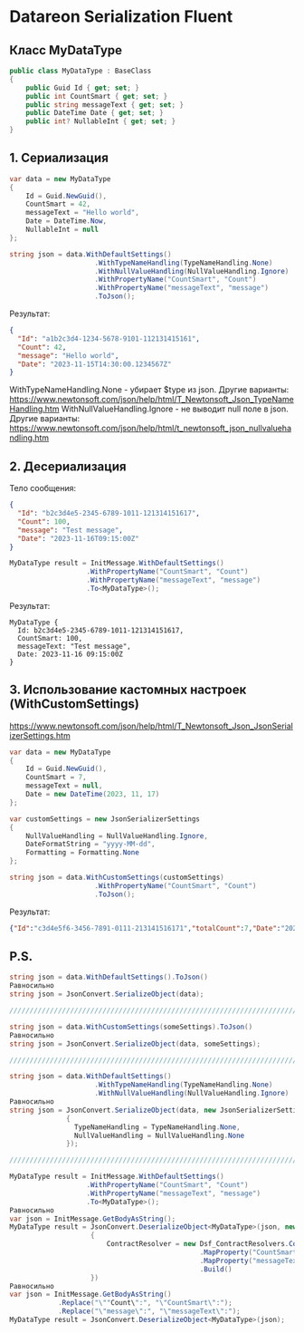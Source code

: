 ﻿# Datareon Serialization Fluent

## Класс MyDataType
```csharp
public class MyDataType : BaseClass
{
    public Guid Id { get; set; }
    public int CountSmart { get; set; }
    public string messageText { get; set; }
    public DateTime Date { get; set; }
    public int? NullableInt { get; set; }
}
```

## 1. Сериализация

```csharp
var data = new MyDataType 
{
    Id = Guid.NewGuid(),
    CountSmart = 42,
    messageText = "Hello world",
    Date = DateTime.Now,
    NullableInt = null
};

string json = data.WithDefaultSettings()
                     .WithTypeNameHandling(TypeNameHandling.None)
                     .WithNullValueHandling(NullValueHandling.Ignore)
                     .WithPropertyName("CountSmart", "Count")
                     .WithPropertyName("messageText", "message")
                     .ToJson();
```
Результат:
```json
{
  "Id": "a1b2c3d4-1234-5678-9101-112131415161",
  "Count": 42,
  "message": "Hello world",
  "Date": "2023-11-15T14:30:00.1234567Z"
}
```
WithTypeNameHandling.None - убирает $type из json. Другие варианты: https://www.newtonsoft.com/json/help/html/T_Newtonsoft_Json_TypeNameHandling.htm
WithNullValueHandling.Ignore - не выводит null поле в json. Другие варианты: https://www.newtonsoft.com/json/help/html/t_newtonsoft_json_nullvaluehandling.htm

## 2. Десериализация

Тело сообщения:
```json
{
  "Id": "b2c3d4e5-2345-6789-1011-121314151617",
  "Count": 100,
  "message": "Test message",
  "Date": "2023-11-16T09:15:00Z"
}
```

```csharp
MyDataType result = InitMessage.WithDefaultSettings()
                   .WithPropertyName("CountSmart", "Count")
                   .WithPropertyName("messageText", "message")
                   .To<MyDataType>();
```
Результат:
```
MyDataType {
  Id: b2c3d4e5-2345-6789-1011-121314151617,
  CountSmart: 100,
  messageText: "Test message",
  Date: 2023-11-16 09:15:00Z
}
```

## 3. Использование кастомных настроек (WithCustomSettings)
https://www.newtonsoft.com/json/help/html/T_Newtonsoft_Json_JsonSerializerSettings.htm

```csharp
var data = new MyDataType 
{
    Id = Guid.NewGuid(),
    CountSmart = 7,
    messageText = null,
    Date = new DateTime(2023, 11, 17)
};

var customSettings = new JsonSerializerSettings
{
    NullValueHandling = NullValueHandling.Ignore,
    DateFormatString = "yyyy-MM-dd",
    Formatting = Formatting.None
};

string json = data.WithCustomSettings(customSettings)
                     .WithPropertyName("CountSmart", "Count")
                     .ToJson();
```
Результат:
```json
{"Id":"c3d4e5f6-3456-7891-0111-213141516171","totalCount":7,"Date":"2023-11-17"}
```


## P.S.
```csharp
string json = data.WithDefaultSettings().ToJson()
Равносильно
string json = JsonConvert.SerializeObject(data);

////////////////////////////////////////////////////////////////////////

string json = data.WithCustomSettings(someSettings).ToJson()
Равносильно
string json = JsonConvert.SerializeObject(data, someSettings);

////////////////////////////////////////////////////////////////////////

string json = data.WithDefaultSettings()
                     .WithTypeNameHandling(TypeNameHandling.None)
                     .WithNullValueHandling(NullValueHandling.Ignore)
Равносильно
string json = JsonConvert.SerializeObject(data, new JsonSerializerSettings
              {
                TypeNameHandling = TypeNameHandling.None,
                NullValueHandling = NullValueHandling.None
              });

////////////////////////////////////////////////////////////////////////

MyDataType result = InitMessage.WithDefaultSettings()
                   .WithPropertyName("CountSmart", "Count")
                   .WithPropertyName("messageText", "message")
                   .To<MyDataType>();
Равносильно
var json = InitMessage.GetBodyAsString();
MyDataType result = JsonConvert.DeserializeObject<MyDataType>(json, new JsonSerializerSettings
                    {
                        ContractResolver = new Dsf_ContractResolvers.ContractResolverBuilder()
                                               .MapProperty("CountSmart", "Count")
                                               .MapProperty("messageText", "message")
                                               .Build()
                    })
Равносильно
var json = InitMessage.GetBodyAsString()
            .Replace("\""Count\":", "\"CountSmart\":");
            .Replace("\"message\":", "\"messageText\":");
MyDataType result = JsonConvert.DeserializeObject<MyDataType>(json);

```